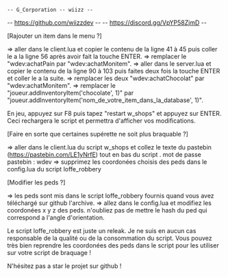     -- G_Corporation -- wiizz -- 
  -- https://github.com/wiizzdev --
 -- https://discord.gg/VpYP58ZjmD --

[Rajouter un item dans le menu ?]

=> aller dans le client.lua et copier le contenu de la ligne 41 à 45 puis coller le a la ligne 56 après avoir fait la touche ENTER.
=> remplacer le "wdev:achatPain par "wdev:achatMonitem".
=> aller dans le server.lua et copier le contenu de la ligne 90 à 103 puis faites deux fois la touche ENTER et coller le a la suite.
=> remplacer les deux "wdev:achatChocolat" par "wdev:achatMonitem".
=> remplacer le "joueur.addInventoryItem('chocolate', 1)" par "joueur.addInventoryItem('nom_de_votre_item_dans_la_database', 1)".

En jeu, appuyez sur F8 puis tapez "restart w_shops" et appuyez sur ENTER. Ceci rechargera le script et permettra d'afficher vos modifications.

[Faire en sorte que certaines supérette ne soit plus braquable ?]

=> aller dans le client.lua du script w_shops et collez le texte du pastebin (https://pastebin.com/LE1yNrfE) tout en bas du script .
    mot de passe pastebin : wdev
=> supprimez les coordonées choisis des peds dans le config.lua du script loffe_robbery

[Modifier les peds ?]

=> les peds sont mis dans le script loffe_robbery fournis quand vous avez téléchargé sur github l'archive.
=> allez dans le config.lua et modifiez les coordonées x y z des peds. n'oubliez pas de mettre le hash du ped qui correspond a l'angle d'orientation.

Le script loffe_robbery est juste un releak. Je ne suis en aucun cas responsable de la qualité ou de la consommation du script. Vous pouvez très bien reprendre les coordonées des peds dans le script pour les utiliser sur votre script de braquage !

N'hésitez pas a star le projet sur github !
